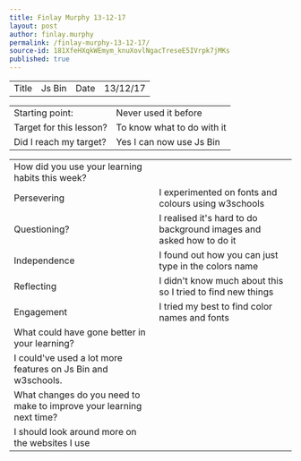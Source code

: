```yaml
---
title: Finlay Murphy 13-12-17
layout: post
author: finlay.murphy
permalink: /finlay-murphy-13-12-17/
source-id: 181XfeHXqkWEmym_knuXovlNgacTreseE5IVrpk7jMKs
published: true
---
```

<table>
  <tr>
    <td>Title</td>
    <td>Js Bin </td>
    <td>Date</td>
    <td>13/12/17</td>
  </tr>
</table>


<table>
  <tr>
    <td>Starting point:</td>
    <td>Never used it before </td>
  </tr>
  <tr>
    <td>Target for this lesson?</td>
    <td>To know what to do with it </td>
  </tr>
  <tr>
    <td>Did I reach my target? </td>
    <td>Yes I can now use Js Bin </td>
  </tr>
</table>


<table>
  <tr>
    <td>How did you use your learning habits this week?</td>
    <td></td>
  </tr>
  <tr>
    <td>Persevering</td>
    <td>I experimented on fonts and colours using w3schools </td>
  </tr>
  <tr>
    <td>Questioning?</td>
    <td>I realised it's hard to do background images and asked how to do it </td>
  </tr>
  <tr>
    <td>Independence</td>
    <td>I found out how you can just type in the colors name</td>
  </tr>
  <tr>
    <td>Reflecting</td>
    <td>I didn't know much about this so I tried to find new things</td>
  </tr>
  <tr>
    <td>Engagement</td>
    <td>I tried my best to find color names and fonts </td>
  </tr>
  <tr>
    <td>What could have gone better in your learning?</td>
    <td></td>
  </tr>
  <tr>
    <td>I could've used a lot more features on Js Bin and w3schools.</td>
    <td></td>
  </tr>
  <tr>
    <td>What changes do you need to make to improve your learning next time?</td>
    <td></td>
  </tr>
  <tr>
    <td>I should look around more on the websites I use</td>
    <td></td>
  </tr>
</table>


